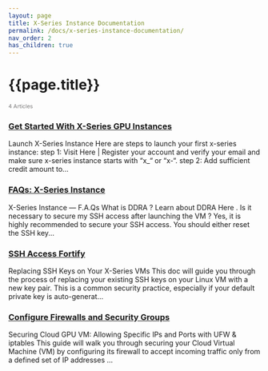 ```yaml
---
layout: page
title: X-Series Instance Documentation  
permalink: /docs/x-series-instance-documentation/
nav_order: 2
has_children: true
---
```


# {{page.title}}

<div style="font-size:0.78em;color: #797878; margin-bottom:1.5em;">
     <span>4 Articles</span>
</div>

### [Get Started With X-Series GPU Instances](/dataoorts_documentation/docs/get-started-x-series-gpu-instances/)
Launch X-Series Instance Here are steps to launch your first x-series instance: step 1: Visit Here | Register your account and verify your email and make sure x-series instance starts with “x_“ or “x-“. step 2: Add sufficient credit amount to...
<br>

### [FAQs: X-Series Instance](/dataoorts_documentation/docs/x-series-instance-faqs/)
X-Series Instance — F.A.Qs What is DDRA ? Learn about DDRA Here . Is it necessary to secure my SSH access after launching the VM ? Yes, it is highly recommended to secure your SSH access. You should either reset the SSH key...
<br>

### [SSH Access Fortify](/dataoorts_documentation/docs/ssh-fortify/)
Replacing SSH Keys on Your X-Series VMs This doc will guide you through the process of replacing your existing SSH keys on your Linux VM with a new key pair. This is a common security practice, especially if your default private key is auto-generat...
<br>

### [Configure Firewalls and Security Groups](/dataoorts_documentation/docs/set-up-firewall/)
Securing Cloud GPU VM: Allowing Specific IPs and Ports with UFW & iptables This guide will walk you through securing your Cloud Virtual Machine (VM) by configuring its firewall to accept incoming traffic only from a defined set of IP addresses ...